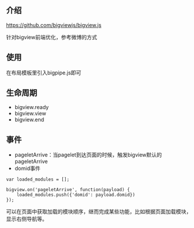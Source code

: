 ## 介绍

https://github.com/bigviewjs/bigview.js

针对bigview前端优化，参考微博的方式

## 使用

在布局模板里引入bigpipe.js即可

## 生命周期

- bigview.ready
- bigview.view
- bigview.end

## 事件

- pageletArrive：当pagelet到达页面的时候，触发bigview默认的pageletArrive
- domid事件

```
var loaded_modules = [];

bigview.on('pageletArrive', function(payload) {
	loaded_modules.push({'domid': payload.domid})
});
```

可以在页面中获取加载的模块顺序，继而完成某些功能，比如根据页面加载模块，显示右侧导航等。
